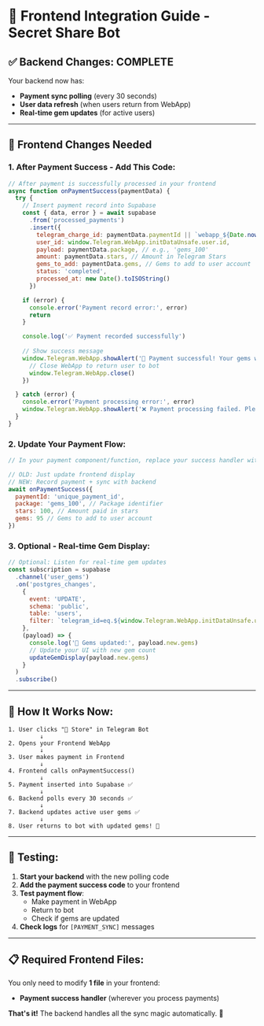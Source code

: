 # 🔗 Frontend Integration Guide - Secret Share Bot

## ✅ Backend Changes: **COMPLETE**
Your backend now has:
- **Payment sync polling** (every 30 seconds)
- **User data refresh** (when users return from WebApp)
- **Real-time gem updates** (for active users)

---

## 📱 Frontend Changes Needed

### **1. After Payment Success - Add This Code:**

```javascript
// After payment is successfully processed in your frontend
async function onPaymentSuccess(paymentData) {
  try {
    // Insert payment record into Supabase
    const { data, error } = await supabase
      .from('processed_payments')
      .insert({
        telegram_charge_id: paymentData.paymentId || `webapp_${Date.now()}`,
        user_id: window.Telegram.WebApp.initDataUnsafe.user.id,
        payload: paymentData.package, // e.g., 'gems_100'
        amount: paymentData.stars, // Amount in Telegram Stars
        gems_to_add: paymentData.gems, // Gems to add to user account
        status: 'completed',
        processed_at: new Date().toISOString()
      })

    if (error) {
      console.error('Payment record error:', error)
      return
    }

    console.log('✅ Payment recorded successfully')
    
    // Show success message
    window.Telegram.WebApp.showAlert('💎 Payment successful! Your gems will be available shortly.', () => {
      // Close WebApp to return user to bot
      window.Telegram.WebApp.close()
    })

  } catch (error) {
    console.error('Payment processing error:', error)
    window.Telegram.WebApp.showAlert('❌ Payment processing failed. Please contact support.')
  }
}
```

### **2. Update Your Payment Flow:**

```javascript
// In your payment component/function, replace your success handler with:

// OLD: Just update frontend display
// NEW: Record payment + sync with backend
await onPaymentSuccess({
  paymentId: 'unique_payment_id',
  package: 'gems_100', // Package identifier  
  stars: 100, // Amount paid in stars
  gems: 95 // Gems to add to user account
})
```

### **3. Optional - Real-time Gem Display:**

```javascript
// Optional: Listen for real-time gem updates
const subscription = supabase
  .channel('user_gems')
  .on('postgres_changes', 
    { 
      event: 'UPDATE', 
      schema: 'public', 
      table: 'users',
      filter: `telegram_id=eq.${window.Telegram.WebApp.initDataUnsafe.user.id}`
    },
    (payload) => {
      console.log('💎 Gems updated:', payload.new.gems)
      // Update your UI with new gem count
      updateGemDisplay(payload.new.gems)
    }
  )
  .subscribe()
```

---

## 🔄 How It Works Now:

```
1. User clicks "💎 Store" in Telegram Bot
         ↓
2. Opens your Frontend WebApp
         ↓
3. User makes payment in Frontend
         ↓
4. Frontend calls onPaymentSuccess() 
         ↓
5. Payment inserted into Supabase ✅
         ↓
6. Backend polls every 30 seconds ✅
         ↓
7. Backend updates active user gems ✅
         ↓
8. User returns to bot with updated gems! 🎉
```

---

## 🧪 Testing:

1. **Start your backend** with the new polling code
2. **Add the payment success code** to your frontend
3. **Test payment flow**: 
   - Make payment in WebApp
   - Return to bot
   - Check if gems are updated
4. **Check logs** for `[PAYMENT_SYNC]` messages

---

## 📋 Required Frontend Files:

You only need to modify **1 file** in your frontend:
- **Payment success handler** (wherever you process payments)

**That's it!** The backend handles all the sync magic automatically. 🚀 
